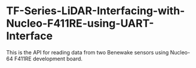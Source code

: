 # TF-Series-LiDAR-Interfacing-with-Nucleo-F411RE-using-UART-Interface
This is the API for reading data from two Benewake sensors using Nucleo-64 F411RE development board.

